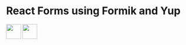# React Forms using Formik and Yup

<img height="40" src="https://www.bing.com/th?id=OIP.SY6pNGG_jTIZCfEpMU_2hwHaDt&w=189&h=100&c=8&rs=1&qlt=90&o=6&dpr=1.25&pid=3.1&rm=2">

<img height="40" src="https://www.bing.com/th?id=OIP.xcbmg9BcGwl1EcCPLHH0mwAAAA&w=95&h=100&c=8&rs=1&qlt=90&o=6&dpr=1.25&pid=3.1&rm=2">

